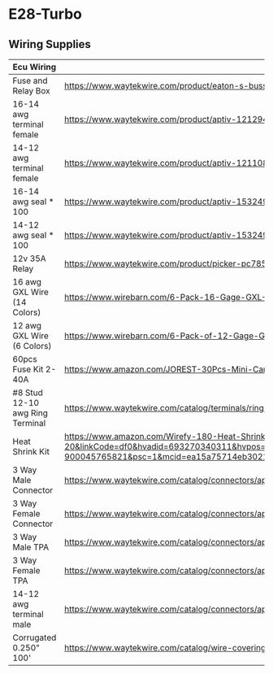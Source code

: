 # E28-Turbo


## Wiring Supplies
| Ecu Wiring                      |                                                                                                                                                                                                                                                                                                                               |        |
| ------------------------------- | ----------------------------------------------------------------------------------------------------------------------------------------------------------------------------------------------------------------------------------------------------------------------------------------------------------------------------- | ------ |
| Fuse and Relay Box              | https://www.waytekwire.com/product/eaton-s-bussmann-series-15305-4-0-4-rtmr-mini-fuse                                                                                                                                                                                                                                         | 32.09  |
| 16-14 awg terminal female       | https://www.waytekwire.com/product/aptiv-12129409-metri-pack-280-series-16-14-ga                                                                                                                                                                                                                                              | 7.07   |
| 14-12 awg terminal female       | https://www.waytekwire.com/product/aptiv-12110845-metri-pack-280-series-14-12-ga                                                                                                                                                                                                                                              | 6.96   |
| 16-14 awg seal * 100            | https://www.waytekwire.com/product/aptiv-15324980-metri-pack-280                                                                                                                                                                                                                                                              | 6.88   |
| 14-12 awg seal * 100            | https://www.waytekwire.com/product/aptiv-15324981-metri-pack-280-series-cable-seal                                                                                                                                                                                                                                            | 10.61  |
| 12v 35A Relay                   | https://www.waytekwire.com/product/picker-pc785-1c-12s-r-x-35a-280-micro-relay-74659?srsltid=AfmBOooN27f4Ldaq2lhs0xXSYbfA45JLAtFEFMKkR5VmTS2V2MxwJJ7a                                                                                                                                                                         | 16.473 |
| 16 awg GXL Wire (14 Colors)     | https://www.wirebarn.com/6-Pack-16-Gage-GXL-Wire---------------------SIX-6-Colors-25-Foot-Each-Color---------------Red-Black-Blue-Green-Yellow-Brown-_p_15.html                                                                                                                                                               | 69.94  |
| 12 awg GXL Wire (6 Colors)      | https://www.wirebarn.com/6-Pack-of-12-Gage-GXL-Wire---------------------SIX-6-Colors-25-Foot-Each-Color---------------Red-Black-Blue-Green-Yellow-Brown-_p_1.html                                                                                                                                                             | 62.69  |
| 60pcs Fuse Kit 2-40A            | https://www.amazon.com/JOREST-30Pcs-Mini-Car-Fuse/dp/B09B3X7R24?source=ps-sl-shoppingads-lpcontext&ref_=fplfs&smid=A3HKHUWLSF6TT5&th=1                                                                                                                                                                                        | 6.99   |
| #8 Stud 12-10 awg Ring Terminal | https://www.waytekwire.com/catalog/terminals/ring-terminals/molex-19069-0205-ring-terminal-12-10-ga                                                                                                                                                                                                                           | 12.65  |
| Heat Shrink Kit                 | https://www.amazon.com/Wirefy-180-Heat-Shrink-Tubing/dp/B084GDLSCK/ref=asc_df_B084GDLSCK/?tag=hyprod-20&linkCode=df0&hvadid=693270340311&hvpos=&hvnetw=g&hvrand=5305995165868138759&hvpone=&hvptwo=&hvqmt=&hvdev=c&hvdvcmdl=&hvlocint=&hvlocphy=9191265&hvtargid=pla-900045765821&psc=1&mcid=ea15a75714eb30219f83bc9167c8b993 | 14.99  |
| 3 Way Male Connector            | https://www.waytekwire.com/catalog/connectors/aptiv-metri-pack-280-series/aptiv-15300003-metri-pack-280-series-3-way                                                                                                                                                                                                          | 5.29   |
| 3 Way Female Connector          | https://www.waytekwire.com/catalog/connectors/aptiv-metri-pack-280-series/aptiv-12040977-metri-pack-3-way-female-connector                                                                                                                                                                                                    | 10.71  |
| 3 Way Male TPA                  | https://www.waytekwire.com/catalog/connectors/aptiv-metri-pack-280-series/aptiv-15300015-metri-pack-280-series-tpa                                                                                                                                                                                                            | 5.6    |
| 3 Way Female TPA                | https://www.waytekwire.com/catalog/connectors/aptiv-metri-pack-280-series/aptiv-12034145-metri-pack-280-series-tpa                                                                                                                                                                                                            | 8      |
| 14-12 awg terminal male         | https://www.waytekwire.com/catalog/connectors/aptiv-metri-pack-280-series/aptiv-12129497-metri-pack-280-series-14-12-ga                                                                                                                                                                                                       | 16.56  |
| Corrugated 0.250" 100'          | https://www.waytekwire.com/catalog/wire-coverings-and-protection/corrugated-loom/corrugated-loom-lcn-250-100-split-nylon                                                                                                                                                                                                      | 20.44  |